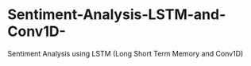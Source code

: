 # Sentiment-Analysis-LSTM-and-Conv1D-

Sentiment Analysis using LSTM (Long Short Term Memory and Conv1D)

